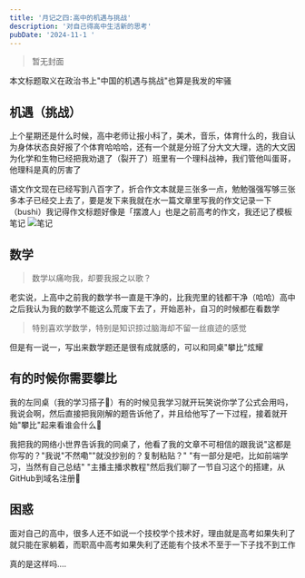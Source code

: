 ```yaml
---
title: '月记之四:高中的机遇与挑战'
description: '对自己得高中生活新的思考'
pubDate: '2024-11-1 '
---
```



> 暂无封面

本文标题取义在政治书上"中国的机遇与挑战"也算是我发的牢骚

## 机遇（挑战）

上个星期还是什么时候，高中老师让报小科了，美术，音乐，体育什么的，我自认为身体状态良好报了个体育哈哈哈，还有一个就是分班了分大文大理，选的大文因为化学和生物已经把我劝退了（裂开了）班里有一个理科战神，我们管他叫蛋哥，他理科是真的厉害了

语文作文现在已经写到八百字了，折合作文本就是三张多一点，勉勉强强写够三张多本子已经交上去了，要是发下来我就在水一篇文章里写我的作文记录一下（bushi）我记得作文标题好像是「摆渡人」也是之前高考的作文，我还记了模板笔记
![笔记](https://cdn.linexic.top/gh/LineXic/img/img/blog/b.webp)

## 数学

> 数学以痛吻我，却要我报之以歌？

老实说，上高中之前我的数学书一直是干净的，比我兜里的钱都干净（哈哈）高中之后我认为我的数学不能这么荒废下去了，开始恶补，自习的时候都在看数学

> 特别喜欢学数学，特别是知识掠过脑海却不留一丝痕迹的感觉

但是有一说一，写出来数学题还是很有成就感的，可以和同桌"攀比"炫耀

## 有的时候你需要攀比

我的左同桌（我的学习搭子🤣）有的时候见我学习就开玩笑说你学了公式会用吗，我说会啊，然后直接把我刚解的题告诉他了，并且给他写了一下过程，接着就开始"攀比"起来看谁会什么🌚

我把我的网络小世界告诉我的同桌了，他看了我的文章不可相信的跟我说"这都是你写的？"我说"不然嘞""就没抄别的？复制粘贴？" "有一部分是吧，比如前端学习，当然有自己总结" "主播主播求教程"然后我们聊了一节自习这个的搭建，从GitHub到域名注册👀

## 困惑

面对自己的高中，很多人还不如说一个技校学个技术好，理由就是高考如果失利了就只能在家躺着，而职高中高考如果失利了还能有个技术不至于一下子找不到工作

真的是这样吗....
